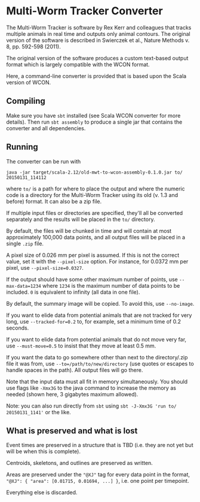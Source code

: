 # Multi-Worm Tracker Converter

The Multi-Worm Tracker is software by Rex Kerr and colleagues that tracks
multiple animals in real time and outputs only animal contours.  The
original version of the software is described in Swierczek et al., Nature
Methods v. 8, pp. 592-598 (2011).

The original version of the software produces a custom text-based output
format which is largely compatible with the WCON format.

Here, a command-line converter is provided that is based upon the Scala
version of WCON.

## Compiling

Make sure you have `sbt` installed (see Scala WCON converter for more
details).  Then run `sbt assembly` to produce a single jar that contains the
converter and all dependencies.

## Running

The converter can be run with

```
java -jar target/scala-2.12/old-mwt-to-wcon-assembly-0.1.0.jar to/ 20150131_114112
```

where `to/` is a path for where to place the output and where the numeric
code is a directory for the Multi-Worm Tracker using its old (v. 1.3 and
before) format.  It can also be a zip file.

If multiple input files or directories are specified, they'll all be
converted separately and the results will be placed in the `to/` directory.

By default, the files will be chunked in time and will contain at most
approximately 100,000 data points, and all output files will be placed in a
single `.zip` file.

A pixel size of 0.026 mm per pixel is assumed.  If this is not the correct
value, set it with the `--pixel-size` option.  For instance, for 0.0372 mm
per pixel, use `--pixel-size=0.0327`.

If the output should have some other maximum number of points, use
`--max-data=1234` where `1234` is the maximum number of data points to
be included.  `0` is equivalent to infinity (all data in one file).

By default, the summary image will be copied.  To avoid this, use
`--no-image`.

If you want to elide data from potential animals that are not tracked for
very long, use `--tracked-for=0.2` to, for example, set a minimum time of
0.2 seconds.

If you want to elide data from potential animals that do not move very far,
use `--must-move=0.5` to insist that they move at least 0.5 mm.

If you want the data to go somewhere other than next to the directory/.zip
file it was from, use `--to=/path/to/new/directory` (use quotes or escapes
to handle spaces in the path).  All output files will go there.

Note that the input data must all fit in memory simultaneously.  You should
use flags like `-Xmx3G` to the java command to increase the memory as needed
(shown here, 3 gigabytes maximum allowed).

Note: you can also run directly from `sbt` using `sbt -J-Xmx3G 'run to/
20150131_1141'` or the like.

## What is preserved and what is lost

Event times are preserved in a structure that is TBD (i.e. they are not yet
but will be when this is complete).

Centroids, skeletons, and outlines are preserved as written.

Areas are preserved under the `"@XJ"` tag for every data point in the
format, `"@XJ": { "area": [0.01715, 0.01694, ...] }`, i.e. one point per
timepoint.

Everything else is discarded.
